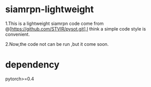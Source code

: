 # siamrpn-lightweight
1.This is a lightweight siamrpn code come from @[https://github.com/STVIR/pysot.git],I think a simple code style is convenient.

2.Now,the code not can be run ,but it come soon.

# dependency
pytorch>=0.4
